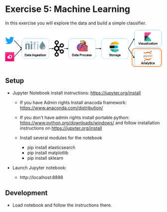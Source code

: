 # Exercise 5: Machine Learning

In this exercise you will explore the data and build a simple classifier. 

![Exercise architecture](../img/architecture_exercise5.png)

## Setup

* Jupyter Notebook install instructions: https://jupyter.org/install
	* If you have Admin rights Install anacoda framework: https://www.anaconda.com/distribution/
	* If you don't have admin rights install portable python: https://www.python.org/downloads/windows/  and follow installation instructions on https://jupyter.org/install
		
	* Install several  modules for the  notebook 
		* pip install elasticsearch
		* pip install matplotlib
		* pip install sklearn

* Launch Jupyter notebook:
	* http://localhost:8888
	
## Development
* Load notebook  and follow the instructions there. 